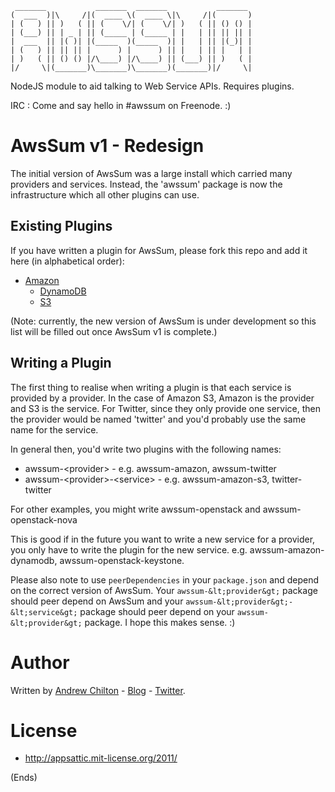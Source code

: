 ```
 _______           _______  _______           _______ 
(  ___  )|\     /|(  ____ \(  ____ \|\     /|(       )
| (   ) || )   ( || (    \/| (    \/| )   ( || () () |
| (___) || | _ | || (_____ | (_____ | |   | || || || |
|  ___  || |( )| |(_____  )(_____  )| |   | || |(_)| |
| (   ) || || || |      ) |      ) || |   | || |   | |
| )   ( || () () |/\____) |/\____) || (___) || )   ( |
|/     \|(_______)\_______)\_______)(_______)|/     \|

```

NodeJS module to aid talking to Web Service APIs. Requires plugins.

IRC : Come and say hello in #awssum on Freenode. :)

# AwsSum v1 - Redesign #

The initial version of AwsSum was a large install which carried many providers and services. Instead, the 'awssum'
package is now the infrastructure which all other plugins can use.

## Existing Plugins ##

If you have written a plugin for AwsSum, please fork this repo and add it here (in alphabetical order):

* [Amazon](https://github.com/awssum/awssum-amazon)
    * [DynamoDB](https://github.com/awssum/awssum-amazon-dynamodb)
    * [S3](https://github.com/awssum/awssum-amazon-s3)

(Note: currently, the new version of AwsSum is under development so this list will be filled out once AwsSum v1 is
complete.)

## Writing a Plugin ##

The first thing to realise when writing a plugin is that each service is provided by a provider. In the case of Amazon
S3, Amazon is the provider and S3 is the service. For Twitter, since they only provide one service, then the provider
would be named 'twitter' and you'd probably use the same name for the service.

In general then, you'd write two plugins with the following names:

* awssum-&lt;provider&gt; - e.g. awssum-amazon, awssum-twitter
* awssum-&lt;provider&gt;-&lt;service&gt; - e.g. awssum-amazon-s3, twitter-twitter

For other examples, you might write awssum-openstack and awssum-openstack-nova

This is good if in the future you want to write a new service for a provider, you only have to write the plugin for the
new service. e.g. awssum-amazon-dynamodb, awssum-openstack-keystone.

Please also note to use ```peerDependencies``` in your ```package.json``` and depend on the correct version of
AwsSum. Your ```awssum-&lt;provider&gt;``` package should peer depend on AwsSum and your
```awssum-&lt;provider&gt;-&lt;service&gt;``` package should peer depend on your ```awssum-&lt;provider&gt;```
package. I hope this makes sense. :)

# Author #

Written by [Andrew Chilton](http://chilts.org/) - [Blog](http://chilts.org/blog/) -
[Twitter](https://twitter.com/andychilton).

# License #

* http://appsattic.mit-license.org/2011/

(Ends)


